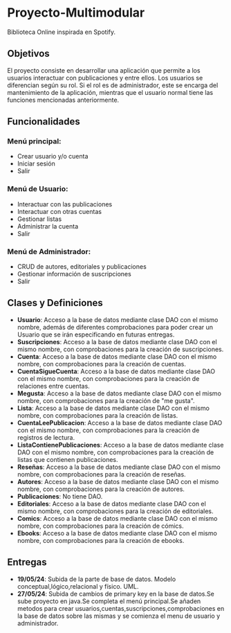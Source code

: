 # Proyecto-Multimodular

Biblioteca Online inspirada en Spotify.

## Objetivos

El proyecto consiste en desarrollar una aplicación que permite a los usuarios interactuar con publicaciones y entre ellos. Los usuarios se diferencian según su rol. Si el rol es de administrador, este se encarga del mantenimiento de la aplicación, mientras que el usuario normal tiene las funciones mencionadas anteriormente.

## Funcionalidades

### Menú principal:
- Crear usuario y/o cuenta
- Iniciar sesión
- Salir

### Menú de Usuario:
- Interactuar con las publicaciones
- Interactuar con otras cuentas
- Gestionar listas
- Administrar la cuenta
- Salir

### Menú de Administrador:
- CRUD de autores, editoriales y publicaciones
- Gestionar información de suscripciones
- Salir

## Clases y Definiciones

- **Usuario**: Acceso a la base de datos mediante clase DAO con el mismo nombre, además de diferentes comprobaciones para poder crear un Usuario que se irán especificando en futuras entregas.
- **Suscripciones**: Acceso a la base de datos mediante clase DAO con el mismo nombre, con comprobaciones para la creación de suscripciones.
- **Cuenta**: Acceso a la base de datos mediante clase DAO con el mismo nombre, con comprobaciones para la creación de cuentas.
- **CuentaSigueCuenta**: Acceso a la base de datos mediante clase DAO con el mismo nombre, con comprobaciones para la creación de relaciones entre cuentas.
- **Megusta**: Acceso a la base de datos mediante clase DAO con el mismo nombre, con comprobaciones para la creación de "me gusta".
- **Lista**: Acceso a la base de datos mediante clase DAO con el mismo nombre, con comprobaciones para la creación de listas.
- **CuentaLeePublicacion**: Acceso a la base de datos mediante clase DAO con el mismo nombre, con comprobaciones para la creación de registros de lectura.
- **ListaContienePublicaciones**: Acceso a la base de datos mediante clase DAO con el mismo nombre, con comprobaciones para la creación de listas que contienen publicaciones.
- **Reseñas**: Acceso a la base de datos mediante clase DAO con el mismo nombre, con comprobaciones para la creación de reseñas.
- **Autores**: Acceso a la base de datos mediante clase DAO con el mismo nombre, con comprobaciones para la creación de autores.
- **Publicaciones**: No tiene DAO.
- **Editoriales**: Acceso a la base de datos mediante clase DAO con el mismo nombre, con comprobaciones para la creación de editoriales.
- **Comics**: Acceso a la base de datos mediante clase DAO con el mismo nombre, con comprobaciones para la creación de cómics.
- **Ebooks**: Acceso a la base de datos mediante clase DAO con el mismo nombre, con comprobaciones para la creación de ebooks.

## Entregas

- **19/05/24**: Subida de la parte de base de datos. Modelo conceptual,lógico,relacional y físico. UML.
- **27/05/24**: Subida de cambios de primary key en la base de datos.Se sube proyecto en java.Se completa el menú principal.Se añaden metodos para crear usuarios,cuentas,suscripciones,comprobaciones en la base de datos sobre las mismas y se comienza el menu de usuario y administrador.
